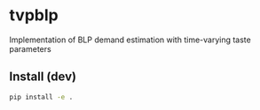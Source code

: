 # tvpblp

Implementation of BLP demand estimation with time-varying taste parameters
## Install (dev)
```bash
pip install -e .
